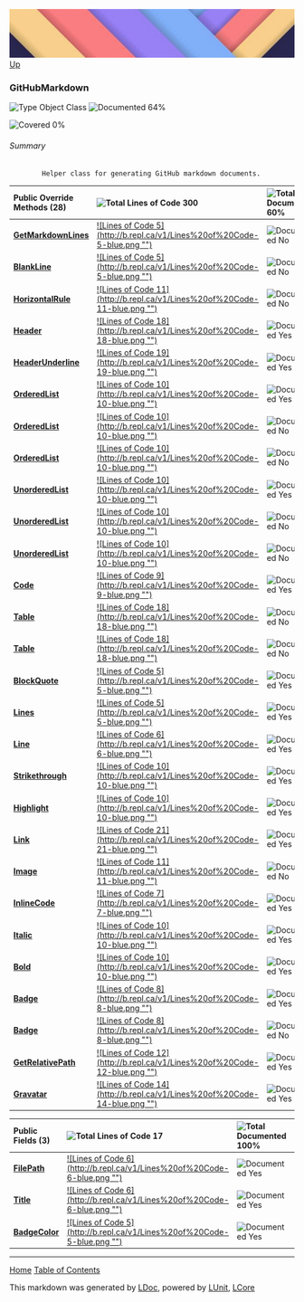 ![](../Content/LDoc-banner-small.png "")
[Up](../LDoc.md)

### GitHubMarkdown

![Type Object Class](http://b.repl.ca/v1/Type-Object%20Class-blue.png "") ![Documented 64%](http://b.repl.ca/v1/Documented-64%25-yellowgreen.png "")

![Covered 0%](http://b.repl.ca/v1/Covered-0%25-red.png "")


###### Summary

            Helper class for generating GitHub markdown documents.
            

Public  Override Methods (28) | ![Total Lines of Code 300](http://b.repl.ca/v1/Total%20Lines%20of%20Code-300-blue.png "") | ![Total Documented 60%](http://b.repl.ca/v1/Total%20Documented-60%25-yellowgreen.png "") | ![Total Coverage 0%](http://b.repl.ca/v1/Total%20Coverage-0%25-red.png "")
:---  | :---  | :---  | :--- 
**[GetMarkdownLines](GitHubMarkdown_GetMarkdownLines.md)** | [![Lines of Code 5](http://b.repl.ca/v1/Lines%20of%20Code-5-blue.png &quot;&quot;)](../Markdown/GitHubMarkdown.cs) | ![Documented No](http://b.repl.ca/v1/Documented-No-red.png "") | ![Covered No](http://b.repl.ca/v1/Covered-No-red.png "")
**[BlankLine](GitHubMarkdown_BlankLine.md)** | [![Lines of Code 5](http://b.repl.ca/v1/Lines%20of%20Code-5-blue.png &quot;&quot;)](../Markdown/GitHubMarkdown.cs) | ![Documented No](http://b.repl.ca/v1/Documented-No-red.png "") | ![Covered No](http://b.repl.ca/v1/Covered-No-red.png "")
**[HorizontalRule](GitHubMarkdown_HorizontalRule.md)** | [![Lines of Code 11](http://b.repl.ca/v1/Lines%20of%20Code-11-blue.png &quot;&quot;)](../Markdown/GitHubMarkdown.cs) | ![Documented No](http://b.repl.ca/v1/Documented-No-red.png "") | ![Covered No](http://b.repl.ca/v1/Covered-No-red.png "")
**[Header](GitHubMarkdown_Header.md)** | [![Lines of Code 18](http://b.repl.ca/v1/Lines%20of%20Code-18-blue.png &quot;&quot;)](../Markdown/GitHubMarkdown.cs) | ![Documented Yes](http://b.repl.ca/v1/Documented-Yes-brightgreen.png "") | ![Covered No](http://b.repl.ca/v1/Covered-No-red.png "")
**[HeaderUnderline](GitHubMarkdown_HeaderUnderline.md)** | [![Lines of Code 19](http://b.repl.ca/v1/Lines%20of%20Code-19-blue.png &quot;&quot;)](../Markdown/GitHubMarkdown.cs) | ![Documented Yes](http://b.repl.ca/v1/Documented-Yes-brightgreen.png "") | ![Covered No](http://b.repl.ca/v1/Covered-No-red.png "")
**[OrderedList](GitHubMarkdown_OrderedList.md)** | [![Lines of Code 10](http://b.repl.ca/v1/Lines%20of%20Code-10-blue.png &quot;&quot;)](../Markdown/GitHubMarkdown.cs) | ![Documented Yes](http://b.repl.ca/v1/Documented-Yes-brightgreen.png "") | ![Covered No](http://b.repl.ca/v1/Covered-No-red.png "")
**[OrderedList](GitHubMarkdown_OrderedList.md)** | [![Lines of Code 10](http://b.repl.ca/v1/Lines%20of%20Code-10-blue.png &quot;&quot;)](../Markdown/GitHubMarkdown.cs) | ![Documented No](http://b.repl.ca/v1/Documented-No-red.png "") | ![Covered No](http://b.repl.ca/v1/Covered-No-red.png "")
**[OrderedList](GitHubMarkdown_OrderedList.md)** | [![Lines of Code 10](http://b.repl.ca/v1/Lines%20of%20Code-10-blue.png &quot;&quot;)](../Markdown/GitHubMarkdown.cs) | ![Documented No](http://b.repl.ca/v1/Documented-No-red.png "") | ![Covered No](http://b.repl.ca/v1/Covered-No-red.png "")
**[UnorderedList](GitHubMarkdown_UnorderedList.md)** | [![Lines of Code 10](http://b.repl.ca/v1/Lines%20of%20Code-10-blue.png &quot;&quot;)](../Markdown/GitHubMarkdown.cs) | ![Documented Yes](http://b.repl.ca/v1/Documented-Yes-brightgreen.png "") | ![Covered No](http://b.repl.ca/v1/Covered-No-red.png "")
**[UnorderedList](GitHubMarkdown_UnorderedList.md)** | [![Lines of Code 10](http://b.repl.ca/v1/Lines%20of%20Code-10-blue.png &quot;&quot;)](../Markdown/GitHubMarkdown.cs) | ![Documented No](http://b.repl.ca/v1/Documented-No-red.png "") | ![Covered No](http://b.repl.ca/v1/Covered-No-red.png "")
**[UnorderedList](GitHubMarkdown_UnorderedList.md)** | [![Lines of Code 10](http://b.repl.ca/v1/Lines%20of%20Code-10-blue.png &quot;&quot;)](../Markdown/GitHubMarkdown.cs) | ![Documented No](http://b.repl.ca/v1/Documented-No-red.png "") | ![Covered No](http://b.repl.ca/v1/Covered-No-red.png "")
**[Code](GitHubMarkdown_Code.md)** | [![Lines of Code 9](http://b.repl.ca/v1/Lines%20of%20Code-9-blue.png &quot;&quot;)](../Markdown/GitHubMarkdown.cs) | ![Documented Yes](http://b.repl.ca/v1/Documented-Yes-brightgreen.png "") | ![Covered No](http://b.repl.ca/v1/Covered-No-red.png "")
**[Table](GitHubMarkdown_Table.md)** | [![Lines of Code 18](http://b.repl.ca/v1/Lines%20of%20Code-18-blue.png &quot;&quot;)](../Markdown/GitHubMarkdown.cs) | ![Documented No](http://b.repl.ca/v1/Documented-No-red.png "") | ![Covered No](http://b.repl.ca/v1/Covered-No-red.png "")
**[Table](GitHubMarkdown_Table.md)** | [![Lines of Code 18](http://b.repl.ca/v1/Lines%20of%20Code-18-blue.png &quot;&quot;)](../Markdown/GitHubMarkdown.cs) | ![Documented No](http://b.repl.ca/v1/Documented-No-red.png "") | ![Covered No](http://b.repl.ca/v1/Covered-No-red.png "")
**[BlockQuote](GitHubMarkdown_BlockQuote.md)** | [![Lines of Code 5](http://b.repl.ca/v1/Lines%20of%20Code-5-blue.png &quot;&quot;)](../Markdown/GitHubMarkdown.cs) | ![Documented Yes](http://b.repl.ca/v1/Documented-Yes-brightgreen.png "") | ![Covered No](http://b.repl.ca/v1/Covered-No-red.png "")
**[Lines](GitHubMarkdown_Lines.md)** | [![Lines of Code 5](http://b.repl.ca/v1/Lines%20of%20Code-5-blue.png &quot;&quot;)](../Markdown/GitHubMarkdown.cs) | ![Documented Yes](http://b.repl.ca/v1/Documented-Yes-brightgreen.png "") | ![Covered No](http://b.repl.ca/v1/Covered-No-red.png "")
**[Line](GitHubMarkdown_Line.md)** | [![Lines of Code 6](http://b.repl.ca/v1/Lines%20of%20Code-6-blue.png &quot;&quot;)](../Markdown/GitHubMarkdown.cs) | ![Documented Yes](http://b.repl.ca/v1/Documented-Yes-brightgreen.png "") | ![Covered No](http://b.repl.ca/v1/Covered-No-red.png "")
**[Strikethrough](GitHubMarkdown_Strikethrough.md)** | [![Lines of Code 10](http://b.repl.ca/v1/Lines%20of%20Code-10-blue.png &quot;&quot;)](../Markdown/GitHubMarkdown.cs) | ![Documented Yes](http://b.repl.ca/v1/Documented-Yes-brightgreen.png "") | ![Covered No](http://b.repl.ca/v1/Covered-No-red.png "")
**[Highlight](GitHubMarkdown_Highlight.md)** | [![Lines of Code 10](http://b.repl.ca/v1/Lines%20of%20Code-10-blue.png &quot;&quot;)](../Markdown/GitHubMarkdown.cs) | ![Documented Yes](http://b.repl.ca/v1/Documented-Yes-brightgreen.png "") | ![Covered No](http://b.repl.ca/v1/Covered-No-red.png "")
**[Link](GitHubMarkdown_Link.md)** | [![Lines of Code 21](http://b.repl.ca/v1/Lines%20of%20Code-21-blue.png &quot;&quot;)](../Markdown/GitHubMarkdown.cs) | ![Documented Yes](http://b.repl.ca/v1/Documented-Yes-brightgreen.png "") | ![Covered No](http://b.repl.ca/v1/Covered-No-red.png "")
**[Image](GitHubMarkdown_Image.md)** | [![Lines of Code 11](http://b.repl.ca/v1/Lines%20of%20Code-11-blue.png &quot;&quot;)](../Markdown/GitHubMarkdown.cs) | ![Documented No](http://b.repl.ca/v1/Documented-No-red.png "") | ![Covered No](http://b.repl.ca/v1/Covered-No-red.png "")
**[InlineCode](GitHubMarkdown_InlineCode.md)** | [![Lines of Code 7](http://b.repl.ca/v1/Lines%20of%20Code-7-blue.png &quot;&quot;)](../Markdown/GitHubMarkdown.cs) | ![Documented Yes](http://b.repl.ca/v1/Documented-Yes-brightgreen.png "") | ![Covered No](http://b.repl.ca/v1/Covered-No-red.png "")
**[Italic](GitHubMarkdown_Italic.md)** | [![Lines of Code 10](http://b.repl.ca/v1/Lines%20of%20Code-10-blue.png &quot;&quot;)](../Markdown/GitHubMarkdown.cs) | ![Documented Yes](http://b.repl.ca/v1/Documented-Yes-brightgreen.png "") | ![Covered No](http://b.repl.ca/v1/Covered-No-red.png "")
**[Bold](GitHubMarkdown_Bold.md)** | [![Lines of Code 10](http://b.repl.ca/v1/Lines%20of%20Code-10-blue.png &quot;&quot;)](../Markdown/GitHubMarkdown.cs) | ![Documented Yes](http://b.repl.ca/v1/Documented-Yes-brightgreen.png "") | ![Covered No](http://b.repl.ca/v1/Covered-No-red.png "")
**[Badge](GitHubMarkdown_Badge.md)** | [![Lines of Code 8](http://b.repl.ca/v1/Lines%20of%20Code-8-blue.png &quot;&quot;)](../Markdown/GitHubMarkdown.cs) | ![Documented Yes](http://b.repl.ca/v1/Documented-Yes-brightgreen.png "") | ![Covered No](http://b.repl.ca/v1/Covered-No-red.png "")
**[Badge](GitHubMarkdown_Badge.md)** | [![Lines of Code 8](http://b.repl.ca/v1/Lines%20of%20Code-8-blue.png &quot;&quot;)](../Markdown/GitHubMarkdown.cs) | ![Documented No](http://b.repl.ca/v1/Documented-No-red.png "") | ![Covered No](http://b.repl.ca/v1/Covered-No-red.png "")
**[GetRelativePath](GitHubMarkdown_GetRelativePath.md)** | [![Lines of Code 12](http://b.repl.ca/v1/Lines%20of%20Code-12-blue.png &quot;&quot;)](../Markdown/GitHubMarkdown.cs) | ![Documented Yes](http://b.repl.ca/v1/Documented-Yes-brightgreen.png "") | ![Covered No](http://b.repl.ca/v1/Covered-No-red.png "")
**[Gravatar](GitHubMarkdown_Gravatar.md)** | [![Lines of Code 14](http://b.repl.ca/v1/Lines%20of%20Code-14-blue.png &quot;&quot;)](../Markdown/GitHubMarkdown.cs) | ![Documented Yes](http://b.repl.ca/v1/Documented-Yes-brightgreen.png "") | ![Covered No](http://b.repl.ca/v1/Covered-No-red.png "")


Public   Fields (3) | ![Total Lines of Code 17](http://b.repl.ca/v1/Total%20Lines%20of%20Code-17-blue.png "") | ![Total Documented 100%](http://b.repl.ca/v1/Total%20Documented-100%25-brightgreen.png "") | ![Total Coverage 0%](http://b.repl.ca/v1/Total%20Coverage-0%25-red.png "")
:---  | :---  | :---  | :--- 
**[FilePath](GitHubMarkdown_FilePath.md)** | [![Lines of Code 6](http://b.repl.ca/v1/Lines%20of%20Code-6-blue.png &quot;&quot;)](../Markdown/GitHubMarkdown.cs) | ![Documented Yes](http://b.repl.ca/v1/Documented-Yes-brightgreen.png "") | ![Covered No](http://b.repl.ca/v1/Covered-No-red.png "")
**[Title](GitHubMarkdown_Title.md)** | [![Lines of Code 6](http://b.repl.ca/v1/Lines%20of%20Code-6-blue.png &quot;&quot;)](../Markdown/GitHubMarkdown.cs) | ![Documented Yes](http://b.repl.ca/v1/Documented-Yes-brightgreen.png "") | ![Covered No](http://b.repl.ca/v1/Covered-No-red.png "")
**[BadgeColor](GitHubMarkdown_BadgeColor.md)** | [![Lines of Code 5](http://b.repl.ca/v1/Lines%20of%20Code-5-blue.png &quot;&quot;)](../Markdown/GitHubMarkdown.cs) | ![Documented Yes](http://b.repl.ca/v1/Documented-Yes-brightgreen.png "") | ![Covered No](http://b.repl.ca/v1/Covered-No-red.png "")




---

[Home](../../README.md) [Table of Contents](../../TableOfContents.md)

This markdown was generated by [LDoc](https://github.com/CodeSingularity/LDoc), powered by [LUnit](https://github.com/CodeSingularity/LUnit), [LCore](https://github.com/CodeSingularity/LCore)

